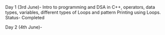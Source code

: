 Day 1 (3rd June)- Intro to programming and DSA in C++, operators, data types, variables, different types of Loops and pattern Printing using Loops. Status- Completed

Day 2 (4th June)-
